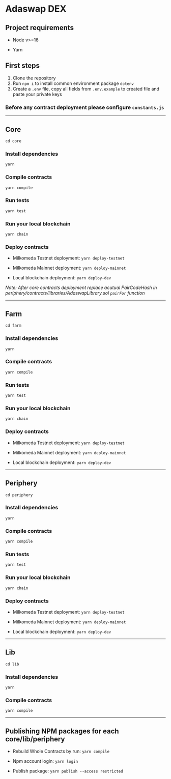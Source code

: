 # Adaswap DEX
## Project requirements

- Node v>=16

- Yarn

## First steps

1. Clone the repository
2. Run `npm i` to install common environment package `dotenv`
3. Create a `.env` file, copy all fields from `.env.example` to created file and paste your private keys

### Before any contract deployment please configure `constants.js`

---

## Core 

`cd core`

### Install dependencies

`yarn`

### Compile contracts

`yarn compile`

### Run tests 

`yarn test`

### Run your local blockchain 

`yarn chain`

### Deploy contracts

- Milkomeda Testnet deployment: `yarn deploy-testnet`

- Milkomeda Mainnet deployment: `yarn deploy-mainnet`

- Local blockchain deployment: `yarn deploy-dev`

*Note: After core contracts deployment replace acutual PairCodeHash in periphery/contracts/libraries/AdaswapLibrary.sol `pairFor` function*

---

## Farm

`cd farm`

### Install dependencies

`yarn`

### Compile contracts

`yarn compile`

### Run tests 

`yarn test`

### Run your local blockchain 

`yarn chain`

### Deploy contracts

- Milkomeda Testnet deployment: `yarn deploy-testnet`

- Milkomeda Mainnet deployment: `yarn deploy-mainnet`

- Local blockchain deployment: `yarn deploy-dev`

---

## Periphery

`cd periphery`

### Install dependencies

`yarn`

### Compile contracts

`yarn compile`

### Run tests 

`yarn test`

### Run your local blockchain 

`yarn chain`

### Deploy contracts

- Milkomeda Testnet deployment: `yarn deploy-testnet`

- Milkomeda Mainnet deployment: `yarn deploy-mainnet`

- Local blockchain deployment: `yarn deploy-dev`

---

## Lib

`cd lib`

### Install dependencies

`yarn`

### Compile contracts

`yarn compile`

---

## Publishing NPM packages for each core/lib/periphery

- Rebuild Whole Contracts by run: `yarn compile`

- Npm account login: `yarn login`

- Publish package: `yarn publish --access restricted`